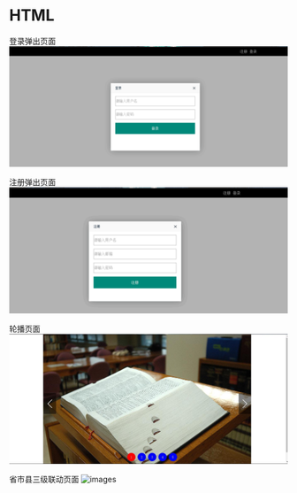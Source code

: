 # HTML
登录弹出页面
![image](https://github.com/luckyblues/HTML/blob/master/test01/image20160914085311.png)

注册弹出页面
![image](https://github.com/luckyblues/HTML/blob/master/test01/image20160914085317.png)

轮播页面
![image](https://github.com/luckyblues/HTML/blob/master/test01/image20160914085322.png)

省市县三级联动页面
![images]()
